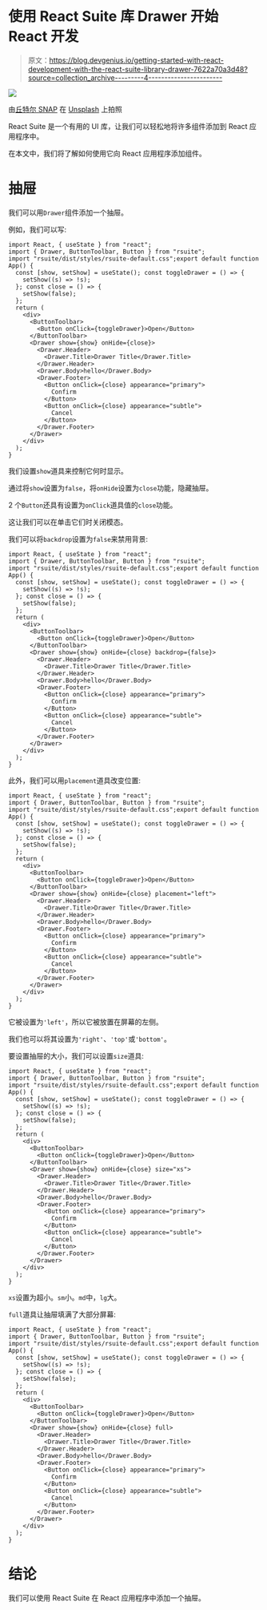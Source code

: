 # 使用 React Suite 库 Drawer 开始 React 开发

> 原文：<https://blog.devgenius.io/getting-started-with-react-development-with-the-react-suite-library-drawer-7622a70a3d48?source=collection_archive---------4----------------------->

![](img/1a1d7f9c5c4a1ff083da59ce825fb656.png)

由[丘特尔 SNAP](https://unsplash.com/@chuttersnap?utm_source=medium&utm_medium=referral) 在 [Unsplash](https://unsplash.com?utm_source=medium&utm_medium=referral) 上拍照

React Suite 是一个有用的 UI 库，让我们可以轻松地将许多组件添加到 React 应用程序中。

在本文中，我们将了解如何使用它向 React 应用程序添加组件。

# 抽屉

我们可以用`Drawer`组件添加一个抽屉。

例如，我们可以写:

```
import React, { useState } from "react";
import { Drawer, ButtonToolbar, Button } from "rsuite";
import "rsuite/dist/styles/rsuite-default.css";export default function App() {
  const [show, setShow] = useState(); const toggleDrawer = () => {
    setShow((s) => !s);
  }; const close = () => {
    setShow(false);
  };
  return (
    <div>
      <ButtonToolbar>
        <Button onClick={toggleDrawer}>Open</Button>
      </ButtonToolbar>
      <Drawer show={show} onHide={close}>
        <Drawer.Header>
          <Drawer.Title>Drawer Title</Drawer.Title>
        </Drawer.Header>
        <Drawer.Body>hello</Drawer.Body>
        <Drawer.Footer>
          <Button onClick={close} appearance="primary">
            Confirm
          </Button>
          <Button onClick={close} appearance="subtle">
            Cancel
          </Button>
        </Drawer.Footer>
      </Drawer>
    </div>
  );
}
```

我们设置`show`道具来控制它何时显示。

通过将`show`设置为`false`，将`onHide`设置为`close`功能，隐藏抽屉。

2 个`Button`还具有设置为`onClick`道具值的`close`功能。

这让我们可以在单击它们时关闭模态。

我们可以将`backdrop`设置为`false`来禁用背景:

```
import React, { useState } from "react";
import { Drawer, ButtonToolbar, Button } from "rsuite";
import "rsuite/dist/styles/rsuite-default.css";export default function App() {
  const [show, setShow] = useState(); const toggleDrawer = () => {
    setShow((s) => !s);
  }; const close = () => {
    setShow(false);
  };
  return (
    <div>
      <ButtonToolbar>
        <Button onClick={toggleDrawer}>Open</Button>
      </ButtonToolbar>
      <Drawer show={show} onHide={close} backdrop={false}>
        <Drawer.Header>
          <Drawer.Title>Drawer Title</Drawer.Title>
        </Drawer.Header>
        <Drawer.Body>hello</Drawer.Body>
        <Drawer.Footer>
          <Button onClick={close} appearance="primary">
            Confirm
          </Button>
          <Button onClick={close} appearance="subtle">
            Cancel
          </Button>
        </Drawer.Footer>
      </Drawer>
    </div>
  );
}
```

此外，我们可以用`placement`道具改变位置:

```
import React, { useState } from "react";
import { Drawer, ButtonToolbar, Button } from "rsuite";
import "rsuite/dist/styles/rsuite-default.css";export default function App() {
  const [show, setShow] = useState(); const toggleDrawer = () => {
    setShow((s) => !s);
  }; const close = () => {
    setShow(false);
  };
  return (
    <div>
      <ButtonToolbar>
        <Button onClick={toggleDrawer}>Open</Button>
      </ButtonToolbar>
      <Drawer show={show} onHide={close} placement="left">
        <Drawer.Header>
          <Drawer.Title>Drawer Title</Drawer.Title>
        </Drawer.Header>
        <Drawer.Body>hello</Drawer.Body>
        <Drawer.Footer>
          <Button onClick={close} appearance="primary">
            Confirm
          </Button>
          <Button onClick={close} appearance="subtle">
            Cancel
          </Button>
        </Drawer.Footer>
      </Drawer>
    </div>
  );
}
```

它被设置为`'left'`，所以它被放置在屏幕的左侧。

我们也可以将其设置为`'right'`、`'top'`或`'bottom'`。

要设置抽屉的大小，我们可以设置`size`道具:

```
import React, { useState } from "react";
import { Drawer, ButtonToolbar, Button } from "rsuite";
import "rsuite/dist/styles/rsuite-default.css";export default function App() {
  const [show, setShow] = useState(); const toggleDrawer = () => {
    setShow((s) => !s);
  }; const close = () => {
    setShow(false);
  };
  return (
    <div>
      <ButtonToolbar>
        <Button onClick={toggleDrawer}>Open</Button>
      </ButtonToolbar>
      <Drawer show={show} onHide={close} size="xs">
        <Drawer.Header>
          <Drawer.Title>Drawer Title</Drawer.Title>
        </Drawer.Header>
        <Drawer.Body>hello</Drawer.Body>
        <Drawer.Footer>
          <Button onClick={close} appearance="primary">
            Confirm
          </Button>
          <Button onClick={close} appearance="subtle">
            Cancel
          </Button>
        </Drawer.Footer>
      </Drawer>
    </div>
  );
}
```

`xs`设置为超小。`sm`小。`md`中，`lg`大。

`full`道具让抽屉填满了大部分屏幕:

```
import React, { useState } from "react";
import { Drawer, ButtonToolbar, Button } from "rsuite";
import "rsuite/dist/styles/rsuite-default.css";export default function App() {
  const [show, setShow] = useState(); const toggleDrawer = () => {
    setShow((s) => !s);
  }; const close = () => {
    setShow(false);
  };
  return (
    <div>
      <ButtonToolbar>
        <Button onClick={toggleDrawer}>Open</Button>
      </ButtonToolbar>
      <Drawer show={show} onHide={close} full>
        <Drawer.Header>
          <Drawer.Title>Drawer Title</Drawer.Title>
        </Drawer.Header>
        <Drawer.Body>hello</Drawer.Body>
        <Drawer.Footer>
          <Button onClick={close} appearance="primary">
            Confirm
          </Button>
          <Button onClick={close} appearance="subtle">
            Cancel
          </Button>
        </Drawer.Footer>
      </Drawer>
    </div>
  );
}
```

# 结论

我们可以使用 React Suite 在 React 应用程序中添加一个抽屉。